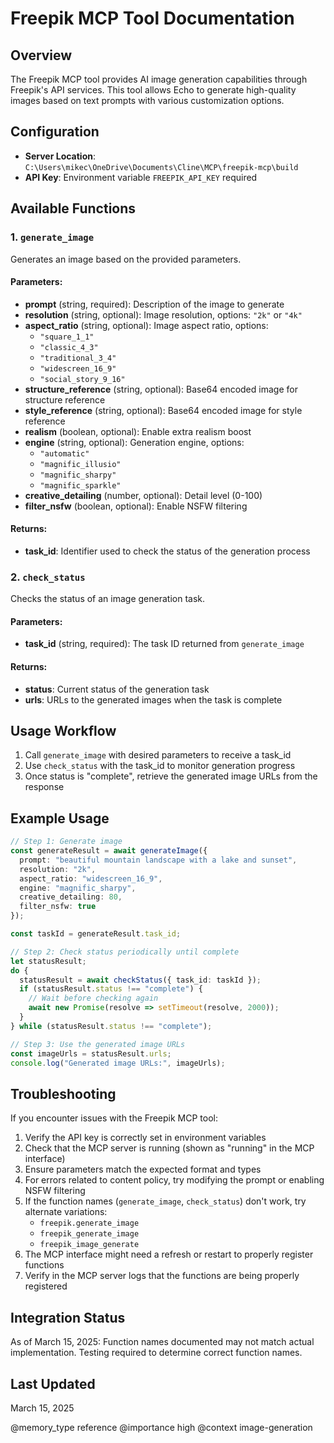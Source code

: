 # Freepik MCP Tool Documentation

## Overview
The Freepik MCP tool provides AI image generation capabilities through Freepik's API services. This tool allows Echo to generate high-quality images based on text prompts with various customization options.

## Configuration
- **Server Location**: `C:\Users\mikec\OneDrive\Documents\Cline\MCP\freepik-mcp\build`
- **API Key**: Environment variable `FREEPIK_API_KEY` required

## Available Functions

### 1. `generate_image`

Generates an image based on the provided parameters.

#### Parameters:
- **prompt** (string, required): Description of the image to generate
- **resolution** (string, optional): Image resolution, options: `"2k"` or `"4k"`
- **aspect_ratio** (string, optional): Image aspect ratio, options:
  - `"square_1_1"`
  - `"classic_4_3"`
  - `"traditional_3_4"`
  - `"widescreen_16_9"`
  - `"social_story_9_16"`
- **structure_reference** (string, optional): Base64 encoded image for structure reference
- **style_reference** (string, optional): Base64 encoded image for style reference
- **realism** (boolean, optional): Enable extra realism boost
- **engine** (string, optional): Generation engine, options:
  - `"automatic"`
  - `"magnific_illusio"`
  - `"magnific_sharpy"`
  - `"magnific_sparkle"`
- **creative_detailing** (number, optional): Detail level (0-100)
- **filter_nsfw** (boolean, optional): Enable NSFW filtering

#### Returns:
- **task_id**: Identifier used to check the status of the generation process

### 2. `check_status`

Checks the status of an image generation task.

#### Parameters:
- **task_id** (string, required): The task ID returned from `generate_image`

#### Returns:
- **status**: Current status of the generation task
- **urls**: URLs to the generated images when the task is complete

## Usage Workflow

1. Call `generate_image` with desired parameters to receive a task_id
2. Use `check_status` with the task_id to monitor generation progress
3. Once status is "complete", retrieve the generated image URLs from the response

## Example Usage

```typescript
// Step 1: Generate image
const generateResult = await generateImage({
  prompt: "beautiful mountain landscape with a lake and sunset",
  resolution: "2k",
  aspect_ratio: "widescreen_16_9",
  engine: "magnific_sharpy",
  creative_detailing: 80,
  filter_nsfw: true
});

const taskId = generateResult.task_id;

// Step 2: Check status periodically until complete
let statusResult;
do {
  statusResult = await checkStatus({ task_id: taskId });
  if (statusResult.status !== "complete") {
    // Wait before checking again
    await new Promise(resolve => setTimeout(resolve, 2000));
  }
} while (statusResult.status !== "complete");

// Step 3: Use the generated image URLs
const imageUrls = statusResult.urls;
console.log("Generated image URLs:", imageUrls);
```

## Troubleshooting

If you encounter issues with the Freepik MCP tool:

1. Verify the API key is correctly set in environment variables
2. Check that the MCP server is running (shown as "running" in the MCP interface)
3. Ensure parameters match the expected format and types
4. For errors related to content policy, try modifying the prompt or enabling NSFW filtering
5. If the function names (`generate_image`, `check_status`) don't work, try alternate variations:
   - `freepik.generate_image`
   - `freepik_generate_image`
   - `freepik_image_generate`
6. The MCP interface might need a refresh or restart to properly register functions
7. Verify in the MCP server logs that the functions are being properly registered

## Integration Status
As of March 15, 2025: Function names documented may not match actual implementation. Testing required to determine correct function names.

## Last Updated
March 15, 2025

@memory_type reference
@importance high
@context image-generation